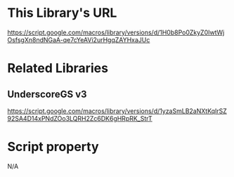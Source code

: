 # This Library's URL

https://script.google.com/macros/library/versions/d/1H0b8Po0ZkyZ0IwtWjOsfsgXn8ndNGaA-qe7cYeAVi2urHgqZAYHxaJUc

# Related Libraries

## UnderscoreGS v3
https://script.google.com/macros/library/versions/d/1yzaSmLB2aNXtKqIrSZ92SA4D14xPNdZOo3LQRH2Zc6DK6gHRpRK_StrT

# Script property

N/A



